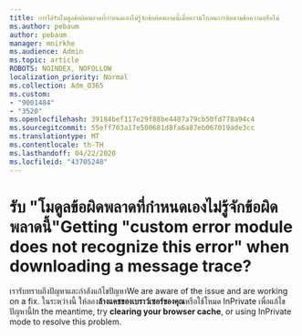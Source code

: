 ```yaml
---
title: การได้รับโมดูลข้อผิดพลาดที่กําหนดเองไม่รู้จักข้อผิดพลาดนี้เมื่อดาวน์โหลดการติดตามข้อความหรือไม่
ms.author: pebaum
author: pebaum
manager: mnirkhe
ms.audience: Admin
ms.topic: article
ROBOTS: NOINDEX, NOFOLLOW
localization_priority: Normal
ms.collection: Adm_O365
ms.custom:
- "9001484"
- "3520"
ms.openlocfilehash: 39184bef117e29f88be4487a79cb50fd778a94c4
ms.sourcegitcommit: 55eff703a17e500681d8fa6a87eb067019ade3cc
ms.translationtype: MT
ms.contentlocale: th-TH
ms.lasthandoff: 04/22/2020
ms.locfileid: "43705248"
---
```

# <a name="getting-custom-error-module-does-not-recognize-this-error-when-downloading-a-message-trace"></a><span data-ttu-id="bada9-102">รับ "โมดูลข้อผิดพลาดที่กําหนดเองไม่รู้จักข้อผิดพลาดนี้"</span><span class="sxs-lookup"><span data-stu-id="bada9-102">Getting "custom error module does not recognize this error" when downloading a message trace?</span></span>

<span data-ttu-id="bada9-103">เรารับทราบถึงปัญหาและกําลังแก้ไขปัญหา</span><span class="sxs-lookup"><span data-stu-id="bada9-103">We are aware of the issue and are working on a fix.</span></span>  <span data-ttu-id="bada9-104">ในระหว่างนี้ ให้ลอง**ล้างแคชของเบราว์เซอร์ของคุณ**หรือใช้โหมด InPrivate เพื่อแก้ไขปัญหานี้</span><span class="sxs-lookup"><span data-stu-id="bada9-104">In the meantime, try **clearing your browser cache**, or using InPrivate mode to resolve this problem.</span></span>